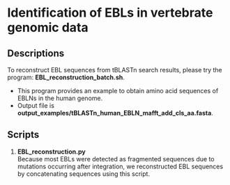 # Identification of EBLs in vertebrate genomic data  

## Descriptions  
To reconstruct EBL sequences from tBLASTn search results, please try the program: **EBL_reconstruction_batch.sh**.  

- This program provides an example to obtain amino acid sequences of EBLNs in the human genome.  
- Output file is **output_examples/tBLASTn_human_EBLN_mafft_add_cls_aa.fasta**.  

## Scripts  
1. **EBL_reconstruction.py**  
Because most EBLs were detected as fragmented sequences due to mutations occurring after integration, we reconstructed EBL sequences by concatenating sequences using this script.  
